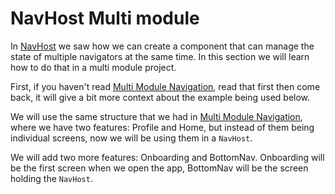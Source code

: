 # NavHost Multi module

In [NavHost](../navhost/) we saw how we can create a component that can manage the state of multiple navigators at the same time. In this section we will learn how to do that in a multi module project.

First, if you haven't read [Multi Module Navigation](../multi-module-navigation.md), read that first then come back, it will give a bit more context about the example being used below.

We will use the same structure that we had in [Multi Module Navigation](../multi-module-navigation.md), where we have two features: Profile and Home, but instead of them being individual screens, now we will be using them in a `NavHost`.

We will add two more features: Onboarding and BottomNav. Onboarding will be the first screen when we open the app, BottomNav will be the screen holding the `NavHost`.







